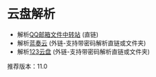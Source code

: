 # 云盘解析

-   解析[QQ邮箱文件中转站](https://wx.mail.qq.com) (直链)
-   解析[蓝奏云](https://www.lanzou.com/) (外链-支持带密码解析直链或文件夹)
-   解析[123云盘](https://www.123pan.com/login) (外链-支持带密码解析直链或文件夹)

推荐版本：11.0
